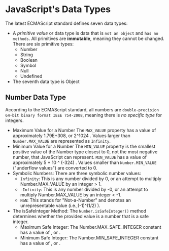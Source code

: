 # JavaScript's Data Types
The latest ECMAScript standard defines seven data types:

* A _primitive value_ or data type is data that is `not an object` and `has no methods`. All primitives are **immutable**, meaning they cannot be changed. There are six primitive types:
    * Number
    * String
    * Boolean
    * Symbol
    * Null
    * Undefined
* The seventh data type is Object
## Number Data Type
According to the ECMAScript standard, all numbers are `double-precision 64-bit binary format IEEE 754-2008`, meaning there is _no specific type_ for integers.
* Maximum Value for a Number
The `MAX_VALUE` property has a value of approximately 1.79E+308, or 2^1024 . Values larger than `Number.MAX_VALUE` are represented as `Infinity`.
* Minimum Value for a Number
The `MIN_VALUE` property is the smallest positive value of the Number type closest to 0, not the most negative number, that JavaScript can represent. `MIN_VALUE` has a value of approximately 5 * 10 ^ (-324) . Values smaller than `Number.MIN_VALUE` ("underflow values") are converted to 0.
* Symbolic Numbers: There are three symbolic number values:
   * `Infinity`: This is any number divided by 0, or an attempt to multiply Number.MAX_VALUE by an integer > 1.
   * `-Infinity`: This is any number divided by -0, or an attempt to multiply Number.MAX_VALUE by an integer < -1.
   * `NaN`: This stands for "Not-a-Number" and denotes an unrepresentable value (i.e.,(-1)^(1/2) ).
* The isSafeInteger Method: The `Number.isSafeInteger()` method determines whether the provided value is a number that is a safe integer.
   * Maximum Safe Integer: The Number.MAX_SAFE_INTEGER constant has a value of , or .
   * Minimum Safe Integer: The Number.MIN_SAFE_INTEGER constant has a value of , or .
##
##
##
##
##
##
